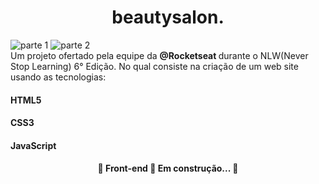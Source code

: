 
<h1 align="center"> beautysalon. </h1>

![parte 1](https://user-images.githubusercontent.com/61327251/153201986-e97a0a67-1427-44a9-b62d-9c409ada7bf1.png)
![parte 2](https://user-images.githubusercontent.com/61327251/153202045-ced387d6-fc9a-4edb-b863-5897e61de235.png)
<br/>
Um projeto ofertado pela equipe da <strong> @Rocketseat </strong> durante o NLW(Never Stop Learning) 6° Edição.
No qual consiste na criação de um web site usando as tecnologias: 
#### HTML5
#### CSS3
#### JavaScript

<h4 align="center"> 
	🚧  Front-end 🚀 Em construção...  🚧
</h4>


